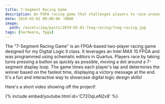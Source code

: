 ```yaml
---
title: 7-Segment Racing Game
description: An FGPA racing game that challenges players to race around a 7-segment display.
date: 2019-02-01 00:00:00 -0600
image:
  path: /assets/img/posts/2019-02-01-7seg-racing/7seg-racing.jpg
tags: [hardware, fpga]
---
```


The "7-Segment Racing Game" is an FPGA-based two-player racing game designed for my Digital Logic II class. It leverages an Intel MAX 10 FPGA and was programmed using schematic editors in Quartus. Players race by taking turns pressing a button as quickly as possible, moving a dot around a 7-segment display loop. The game times each player's lap and determines the winner based on the fastest time, displaying a victory message at the end. It's a fun and interactive way to showcase digital logic design skills!

Here's a short video showing off the project!

{% include embed/youtube.html id='C72OqLeN2x8' %}